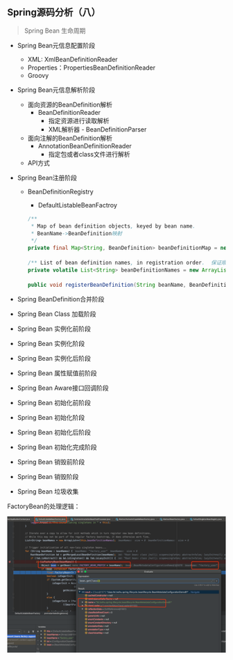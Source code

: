 ## Spring源码分析（八）

> Spring Bean 生命周期



- Spring Bean元信息配置阶段

  - XML: XmlBeanDefinitionReader
  - Properties：PropertiesBeanDefinitionReader
  - Groovy

  

- Spring Bean元信息解析阶段
  - 面向资源的BeanDefinition解析
    - BeanDefinitionReader
      - 指定资源进行读取解析
      - XML解析器 - BeanDefinitionParser
  - 面向注解的BeanDefinition解析
    - AnnotationBeanDefinitionReader
      - 指定包或者class文件进行解析
  - API方式



- Spring Bean注册阶段

  - BeanDefinitionRegistry

    - DefaultListableBeanFactroy

    ```java
    /** 
     * Map of bean definition objects, keyed by bean name.  
     * BeanName->BeanDefinition映射
     */
    private final Map<String, BeanDefinition> beanDefinitionMap = new ConcurrentHashMap<>(256);
    
    /** List of bean definition names, in registration order.  保证顺序 */
    private volatile List<String> beanDefinitionNames = new ArrayList<>(256);
    
    public void registerBeanDefinition(String beanName, BeanDefinition beanDefinition)
    ```

    



- Spring BeanDefinition合并阶段



- Spring Bean Class 加载阶段



- Spring Bean 实例化前阶段
- Spring Bean 实例化阶段
- Spring Bean 实例化后阶段



- Spring Bean 属性赋值前阶段



- Spring Bean Aware接口回调阶段



- Spring Bean 初始化前阶段
- Spring Bean 初始化阶段
- Spring Bean 初始化后阶段
- Spring Bean 初始化完成阶段



- Spring Bean 销毁前阶段
- Spring Bean 销毁阶段
- Spring Bean 垃圾收集



FactoryBean的处理逻辑：

![image-20200430040203289](assets/image-20200430040203289.png)